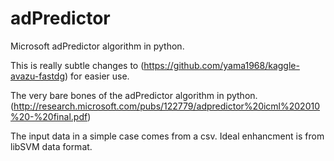 # adPredictor
Microsoft adPredictor algorithm in python.

This is really subtle changes to (https://github.com/yama1968/kaggle-avazu-fastdg) for easier use.


The very bare bones of the adPredictor algorithm in python.
(http://research.microsoft.com/pubs/122779/adpredictor%20icml%202010%20-%20final.pdf)

The input data in a simple case comes from a csv.
Ideal enhancment is from libSVM data format.
